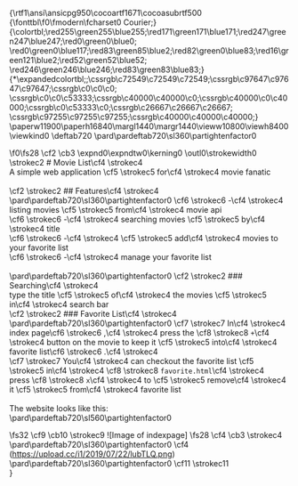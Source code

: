 {\rtf1\ansi\ansicpg950\cocoartf1671\cocoasubrtf500
{\fonttbl\f0\fmodern\fcharset0 Courier;}
{\colortbl;\red255\green255\blue255;\red171\green171\blue171;\red247\green247\blue247;\red0\green0\blue0;
\red0\green0\blue117;\red83\green85\blue2;\red82\green0\blue83;\red16\green121\blue2;\red52\green52\blue52;
\red246\green246\blue246;\red83\green83\blue83;}
{\*\expandedcolortbl;;\cssrgb\c72549\c72549\c72549;\cssrgb\c97647\c97647\c97647;\cssrgb\c0\c0\c0;
\cssrgb\c0\c0\c53333;\cssrgb\c40000\c40000\c0;\cssrgb\c40000\c0\c40000;\cssrgb\c0\c53333\c0;\cssrgb\c26667\c26667\c26667;
\cssrgb\c97255\c97255\c97255;\cssrgb\c40000\c40000\c40000;}
\paperw11900\paperh16840\margl1440\margr1440\vieww10800\viewh8400\viewkind0
\deftab720
\pard\pardeftab720\sl360\partightenfactor0

\f0\fs28 \cf2 \cb3 \expnd0\expndtw0\kerning0
\outl0\strokewidth0 \strokec2 # Movie List\cf4 \strokec4 \
A simple web application \cf5 \strokec5 for\cf4 \strokec4  movie fanatic\
\
\cf2 \strokec2 ## Features\cf4 \strokec4 \
\pard\pardeftab720\sl360\partightenfactor0
\cf6 \strokec6 -\cf4 \strokec4  listing movies \cf5 \strokec5 from\cf4 \strokec4  movie api\
\cf6 \strokec6 -\cf4 \strokec4  searching movies \cf5 \strokec5 by\cf4 \strokec4  title\
\cf6 \strokec6 -\cf4 \strokec4  \cf5 \strokec5 add\cf4 \strokec4  movies to your favorite list\
\cf6 \strokec6 -\cf4 \strokec4  manage your favorite list\
\
\pard\pardeftab720\sl360\partightenfactor0
\cf2 \strokec2 ### Searching\cf4 \strokec4 \
type the title \cf5 \strokec5 of\cf4 \strokec4  the movies \cf5 \strokec5 in\cf4 \strokec4  search bar\
\cf2 \strokec2 ### Favorite List\cf4 \strokec4 \
\pard\pardeftab720\sl360\partightenfactor0
\cf7 \strokec7 In\cf4 \strokec4  index page\cf6 \strokec6 ,\cf4 \strokec4  press the \cf8 \strokec8 `+`\cf4 \strokec4  button on the movie to keep it \cf5 \strokec5 into\cf4 \strokec4  favorite list\cf6 \strokec6 .\cf4 \strokec4 \
\cf7 \strokec7 You\cf4 \strokec4  can checkout the favorite list \cf5 \strokec5 in\cf4 \strokec4  \cf8 \strokec8 `favorite.html`\cf4 \strokec4 \
press \cf8 \strokec8 `x`\cf4 \strokec4  to \cf5 \strokec5 remove\cf4 \strokec4  it \cf5 \strokec5 from\cf4 \strokec4  favorite list\
\
The website looks like this:\
\pard\pardeftab720\sl560\partightenfactor0

\fs32 \cf9 \cb10 \strokec9 ![Image of indexpage]
\fs28 \cf4 \cb3 \strokec4 \
\pard\pardeftab720\sl360\partightenfactor0
\cf4 (https://upload.cc/i1/2019/07/22/lubTLQ.png)\
\pard\pardeftab720\sl360\partightenfactor0
\cf11 \strokec11 \
}
